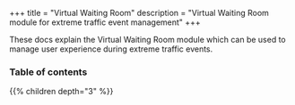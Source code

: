 +++
title = "Virtual Waiting Room"
description = "Virtual Waiting Room module for extreme traffic event management"
+++

These docs explain the Virtual Waiting Room module which can be used to manage user experience during extreme traffic events. 

### Table of contents

{{% children depth="3" %}}
